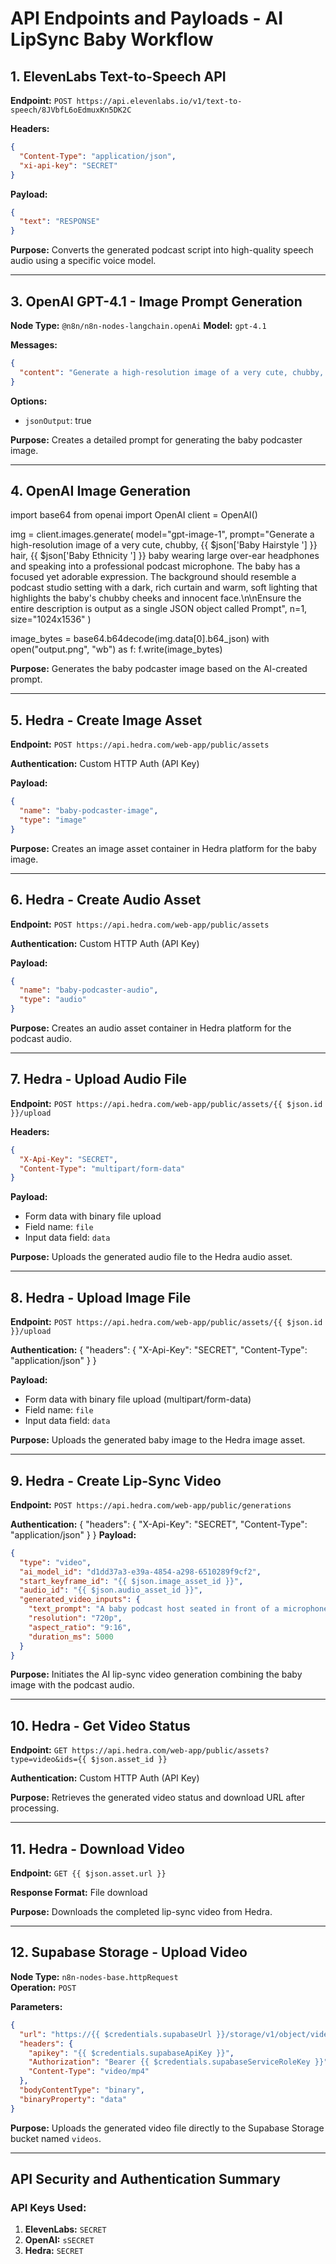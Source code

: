 # API Endpoints and Payloads - AI LipSync Baby Workflow

## 1. ElevenLabs Text-to-Speech API

**Endpoint:** `POST https://api.elevenlabs.io/v1/text-to-speech/8JVbfL6oEdmuxKn5DK2C`

**Headers:**
```json
{
  "Content-Type": "application/json",
  "xi-api-key": "SECRET"
}
```

**Payload:**
```json
{
  "text": "RESPONSE"
}
```

**Purpose:** Converts the generated podcast script into high-quality speech audio using a specific voice model.


---

## 3. OpenAI GPT-4.1 - Image Prompt Generation



**Node Type:** `@n8n/n8n-nodes-langchain.openAi`
**Model:** `gpt-4.1`

**Messages:**
```json
{
  "content": "Generate a high-resolution image of a very cute, chubby, {{ $json['Baby Hairstyle '] }} hair, {{ $json['Baby Ethnicity '] }} baby wearing large over-ear headphones and speaking into a professional podcast microphone. The baby has a focused yet adorable expression. The background should resemble a podcast studio setting with a dark, rich curtain and warm, soft lighting that highlights the baby's chubby cheeks and innocent face.\n\nEnsure the entire description is output as a single JSON object called Prompt"
}
```

**Options:**
- `jsonOutput`: true

**Purpose:** Creates a detailed prompt for generating the baby podcaster image.

---

## 4. OpenAI Image Generation

import base64
from openai import OpenAI
client = OpenAI()

img = client.images.generate(
    model="gpt-image-1",
    prompt="Generate a high-resolution image of a very cute, chubby, {{ $json['Baby Hairstyle '] }} hair, {{ $json['Baby Ethnicity '] }} baby wearing large over-ear headphones and speaking into a professional podcast microphone. The baby has a focused yet adorable expression. The background should resemble a podcast studio setting with a dark, rich curtain and warm, soft lighting that highlights the baby's chubby cheeks and innocent face.\n\nEnsure the entire description is output as a single JSON object called Prompt",
    n=1,
    size="1024x1536"
)

image_bytes = base64.b64decode(img.data[0].b64_json)
with open("output.png", "wb") as f:
    f.write(image_bytes)

**Purpose:** Generates the baby podcaster image based on the AI-created prompt.

---

## 5. Hedra - Create Image Asset

**Endpoint:** `POST https://api.hedra.com/web-app/public/assets`

**Authentication:** Custom HTTP Auth (API Key)

**Payload:**
```json
{
  "name": "baby-podcaster-image",
  "type": "image"
}
```

**Purpose:** Creates an image asset container in Hedra platform for the baby image.

---

## 6. Hedra - Create Audio Asset

**Endpoint:** `POST https://api.hedra.com/web-app/public/assets`

**Authentication:** Custom HTTP Auth (API Key)

**Payload:**
```json
{
  "name": "baby-podcaster-audio",
  "type": "audio"
}
```

**Purpose:** Creates an audio asset container in Hedra platform for the podcast audio.

---

## 7. Hedra - Upload Audio File

**Endpoint:** `POST https://api.hedra.com/web-app/public/assets/{{ $json.id }}/upload`

**Headers:**
```json
{
  "X-Api-Key": "SECRET",
  "Content-Type": "multipart/form-data"
}
```

**Payload:**
- Form data with binary file upload
- Field name: `file`
- Input data field: `data`

**Purpose:** Uploads the generated audio file to the Hedra audio asset.

---

## 8. Hedra - Upload Image File

**Endpoint:** `POST https://api.hedra.com/web-app/public/assets/{{ $json.id }}/upload`

**Authentication:** {
  "headers": {
    "X-Api-Key": "SECRET",
    "Content-Type": "application/json"
  }
}

**Payload:**
- Form data with binary file upload (multipart/form-data)
- Field name: `file`
- Input data field: `data`

**Purpose:** Uploads the generated baby image to the Hedra image asset.

---

## 9. Hedra - Create Lip-Sync Video

**Endpoint:** `POST https://api.hedra.com/web-app/public/generations`

**Authentication:** {
  "headers": {
    "X-Api-Key": "SECRET",
    "Content-Type": "application/json"
  }
}
**Payload:**
```json
{
  "type": "video",
  "ai_model_id": "d1dd37a3-e39a-4854-a298-6510289f9cf2",
  "start_keyframe_id": "{{ $json.image_asset_id }}",
  "audio_id": "{{ $json.audio_asset_id }}",
  "generated_video_inputs": {
    "text_prompt": "A baby podcast host seated in front of a microphone, speaking with calm intensity and natural focus. Subtle facial expressions, minimal head movement, steady eye contact with the camera. Studio lighting with a professional podcast setup in the background.",
    "resolution": "720p",
    "aspect_ratio": "9:16",
    "duration_ms": 5000
  }
}
```

**Purpose:** Initiates the AI lip-sync video generation combining the baby image with the podcast audio.

---

## 10. Hedra - Get Video Status

**Endpoint:** `GET https://api.hedra.com/web-app/public/assets?type=video&ids={{ $json.asset_id }}`

**Authentication:** Custom HTTP Auth (API Key)

**Purpose:** Retrieves the generated video status and download URL after processing.

---

## 11. Hedra - Download Video

**Endpoint:** `GET {{ $json.asset.url }}`

**Response Format:** File download

**Purpose:** Downloads the completed lip-sync video from Hedra.

---

## 12. Supabase Storage - Upload Video

**Node Type:** `n8n-nodes-base.httpRequest`  
**Operation:** `POST`

**Parameters:**
```json
{
  "url": "https://{{ $credentials.supabaseUrl }}/storage/v1/object/videos/{{ $json.id }}.mp4",
  "headers": {
    "apikey": "{{ $credentials.supabaseApiKey }}",
    "Authorization": "Bearer {{ $credentials.supabaseServiceRoleKey }}",
    "Content-Type": "video/mp4"
  },
  "bodyContentType": "binary",
  "binaryProperty": "data"
}
```

**Purpose:** Uploads the generated video file directly to the Supabase Storage bucket named `videos`.

---

## API Security and Authentication Summary

### API Keys Used:
1. **ElevenLabs:** `SECRET`
2. **OpenAI:** `sSECRET`
3. **Hedra:** `SECRET`

